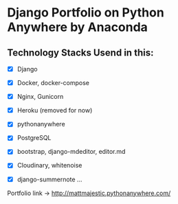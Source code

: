 # Django Portfolio on Python Anywhere by Anaconda
## Technology Stacks Usend in this:
- [x] Django
- [x] Docker, docker-compose
- [x] Nginx, Gunicorn
- [x] Heroku (removed for now)
- [x] pythonanywhere
- [x] PostgreSQL
- [x] bootstrap, django-mdeditor, editor.md
- [x] Cloudinary, whitenoise
- [x] django-summernote
...


Portfolio link -> http://mattmajestic.pythonanywhere.com/
